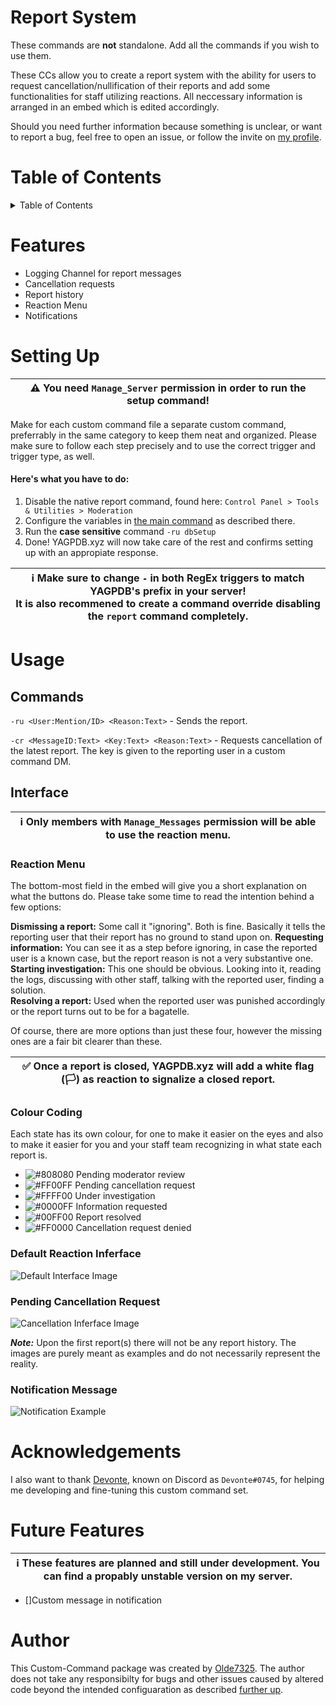 # Report System
These commands are **not** standalone. Add all the commands if you wish to use them.

These CCs allow you to create a report system with the ability for users to request cancellation/nullification of their reports and add some functionalities for staff utilizing reactions.
All neccessary information is arranged in an embed which is edited accordingly.

Should you need further information because something is unclear, or want to report a bug, feel free to open an issue, or follow the invite on [my profile](https://github.com/Olde7325).

# Table of Contents
<details>
<summary>Table of Contents</summary>

* [Features](#Features)
* [Setting Up](#Setting-Up)
* [Usage](#Usage)
    * [Interface](#Interface)
        * [Reaction Menu](#Reaction-Menu)
        * [Colour Coding](#Colour-Coding)
        * [Default Reaction Inferface](#Default-Reaction-Inferface)
        * [Pending Cancellation Request](#Pending-Cancellation-Request)
        * [Notification Message](#Notification-Message)
* [Acknowledgements](#Acknowledgements)
* [Future Features](#Future-Features)
* [Author](#Author)
</details>

# Features
* Logging Channel for report messages
* Cancellation requests
* Report history
* Reaction Menu
* Notifications

# Setting Up
| ⚠ You need `Manage_Server` permission in order to run the setup command! |
| --- |

Make for each custom command file a separate custom command, preferrably in the same category to keep them neat and organized. Please make sure to follow each step precisely and to use the correct trigger and trigger type, as well.

#### Here's what you have to do:
1. Disable the native report command, found here: `Control Panel > Tools & Utilities > Moderation`
2. Configure the variables in [the main command](customReport.go.tmpl) as described there.
4. Run the **case sensitive** command `-ru dbSetup`
5. Done! YAGPDB.xyz will now take care of the rest and confirms setting up with an appropiate response.  

| ℹ Make sure to change `-` in both RegEx triggers to match YAGPDB's prefix in your server! <br/> It is also recommened to create a command override disabling the `report` command completely. |
| --- |

# Usage
## Commands
`-ru <User:Mention/ID> <Reason:Text>` - Sends the report. 

`-cr <MessageID:Text> <Key:Text> <Reason:Text>` - Requests cancellation of the latest report. The key is given to the reporting user in a custom command DM.

## Interface
| ℹ Only members with `Manage_Messages` permission will be able to use the reaction menu. |
| --- |

### Reaction Menu
The bottom-most field in the embed will give you a short explanation on what the buttons do.
Please take some time to read the intention behind a few options:

**Dismissing a report:** Some call it "ignoring". Both is fine. Basically it tells the reporting user that their report has no ground to stand upon on.
**Requesting information:** You can see it as a step before ignoring, in case the reported user is a known case, but the report reason is not a very substantive one.  
**Starting investigation:** This one should be obvious. Looking into it, reading the logs, discussing with other staff, talking with the reported user, finding a solution.  
**Resolving a report:** Used when the reported user was punished accordingly or the report turns out to be for a bagatelle.

Of course, there are more options than just these four, however the missing ones are a fair bit clearer than these.

| ✅ Once a report is closed, YAGPDB.xyz will add a white flag (🏳️) as reaction to signalize a closed report. |
| --- |

### Colour Coding
Each state has its own colour, for one to make it easier on the eyes and also to make it easier for you and your staff team recognizing in what state each report is.

* ![#808080](https://cdn.discordapp.com/attachments/767771719720632350/793546124903317554/000000.png) Pending moderator review
* ![#FF00FF](https://cdn.discordapp.com/attachments/767771719720632350/793546157316898857/000000.png) Pending cancellation request 
* ![#FFFF00](https://cdn.discordapp.com/attachments/767771719720632350/793546178070446140/000000.png) Under investigation 
* ![#0000FF](https://cdn.discordapp.com/attachments/767771719720632350/793546199532699678/000000.png) Information requested
* ![#00FF00](https://cdn.discordapp.com/attachments/767771719720632350/793546218068115486/000000.png) Report resolved 
* ![#FF0000](https://cdn.discordapp.com/attachments/767771719720632350/793546237483024394/000000.png) Cancellation request denied


### Default Reaction Inferface
![Default Interface Image](https://cdn.discordapp.com/attachments/767771719720632350/787880054238740530/unknown.png)

### Pending Cancellation Request
![Cancellation Inferface Image](https://cdn.discordapp.com/attachments/767771719720632350/787880387141304350/unknown.png)

***Note:*** Upon the first report(s) there will not be any report history. The images are purely meant as examples and do not necessarily represent the reality.

### Notification Message
![Notification Example](https://cdn.discordapp.com/attachments/767771719720632350/793107470993588254/unknown.png)

# Acknowledgements
I also want to thank [Devonte](https://github.com/NaruDevnote), known on Discord as `Devonte#0745`, for helping me developing and fine-tuning this custom command set.

# Future Features
| ℹ These features are planned and still under development. You can find a propably unstable version on my server. |
| --- |

* []Custom message in notification

# Author
This Custom-Command package was created by [Olde7325](https://github.com/Olde7325).
The author does not take any responsibilty for bugs and other issues caused by altered code beyond the intended configuaration as described [further up](#Setting-Up).